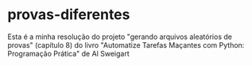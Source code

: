 # provas-diferentes
Esta é a minha resolução do projeto "gerando arquivos aleatórios de provas" (capítulo 8) do livro "Automatize Tarefas Maçantes com Python: Programação Prática" de Al Sweigart
